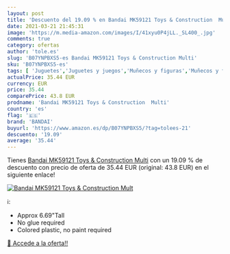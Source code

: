 ```yaml
---
layout: post
title: 'Descuento del 19.09 % en Bandai MK59121 Toys & Construction  Mult'
date: 2021-03-21 21:45:31
image: 'https://m.media-amazon.com/images/I/41xyu0P4jLL._SL400_.jpg'
comments: true
category: ofertas
author: 'tole.es'
slug: 'B07YNPBXS5-es Bandai MK59121 Toys & Construction Multi'
sku: 'B07YNPBXS5-es'
tags: [ 'Juguetes','Juguetes y juegos','Muñecos y figuras','Muñecos y figuras de acción','bandai', ]
actualPrice: 35.44 EUR
currency: EUR
price: 35.44
comparePrice: 43.8 EUR
prodname: 'Bandai MK59121 Toys & Construction  Multi'
country: 'es'
flag: '🇪🇸'
brand: 'BANDAI'
buyurl: 'https://www.amazon.es/dp/B07YNPBXS5/?tag=tolees-21'
descuento: '19.09'
average: '35.44'
---
```


Tienes [Bandai MK59121 Toys & Construction  Multi](https://www.amazon.es/dp/B07YNPBXS5/?tag=tolees-21) con un 19.09 % de descuento con precio de oferta de 35.44 EUR (original: 43.8 EUR) en el siguiente enlace!

[![Bandai MK59121 Toys & Construction  Mult](https://m.media-amazon.com/images/I/41xyu0P4jLL._SL400_.jpg)](https://www.amazon.es/dp/B07YNPBXS5/?tag=tolees-21)

ℹ️:

- Approx 6.69"Tall
- No glue required
- Colored plastic, no paint required

[🛒 Accede a la oferta!!](https://www.amazon.es/dp/B07YNPBXS5/?tag=tolees-21)
